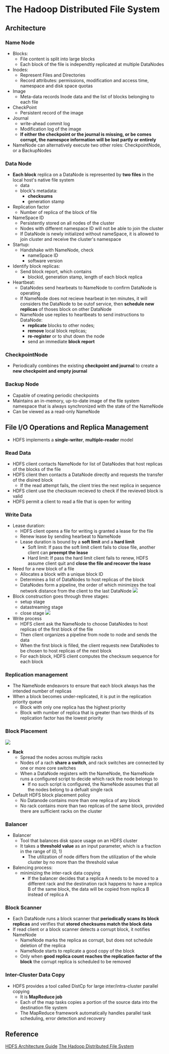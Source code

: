 # The Hadoop Distributed File System

## Architecture

### Name Node

* Blocks:
    * File content is split into large blocks
    * Each block of the file is independtly replicated at multiple DataNodes
* Inodes:
    * Represent Files and Directories
    * Record attributes: permissions, modification and access time, namespace and disk space quotas
* Image
    * Meta-data records Inode data and the list of blocks belonging to each file
* CheckPoint
    * Persistent record of the image
* Journal
    * write-ahead commit log
    * Modification log of the image
    * **If either the checkpoint or the journal is missing, or be comes corrupt, the namespce information will be lost partly or entirely**
* NameNode can alternatively execute two other roles: CheckpointNode, or a BackupNodes

### Data Node
* **Each block** replica on a DataNode is represented by **two files** in the local host's native file system
    * data
    * block's metadata:
        * **checksums**
        * generation stamp
* Replication factor
    * Number of replica of the block of file
* NameSpace ID
    * Persistently stored on all nodes of the cluster
    * Nodes with different namespace ID will not be able to join the cluster
    * If DataNode is newly initialized without nameSpace, it is allowed to join cluster and receive the cluster's namespace
* Startup:
    * Handshake with NameNode, check
        * nameSpace ID
        * software version
* Identify block replicas:
    * Send block report, which contains
        * blockid, generation stamp, length of each block replica
* Heartbeat:
    * DataNodes send hearbeats to NameNode to confirm DataNode is operating
    * If NameNode does not recieve hearbeat in ten minutes, it will considers the DataNode to be outof service, then **schedule new replicas** of thoses block on other DataNode
    * NameNode use replies to heartbeats to send instructions to DataNode:
        * **replicate** blocks to other nodes;
        * **remove** local block replicas;
        * **re-register** or to shut down the node
        * send an immediate **block report**

### CheckpointNode
* Periodically combines the existing **checkpoint and journal** to create a **new checkpoint and empty journal**

### Backup Node
* Capable of creating periodic checkpoints
* Maintains an in-memory, up-to-date image of the file system namespace that is always synchronized with the state of the NameNode
* Can be viewed as a read-only NameNode

## File I/O Operations and Replica Management

* HDFS implements a **single-writer**, **multiple-reader** model

### Read Data

* HDFS client contacts NameNode for list of DataNodes that host replicas of the blocks of the file
* HDFS client then contacts a DataNode directly and requests the transfer of the disired block
    * If the read attempt fails, the client tries the next replica in sequence
* HDFS client use the checksum recieved to check if the revieved block is valid
* HDFS permit a client to read a file that is open for writing

### Write Data
* Lease duration:
    * HDFS client opens a file for writing is granted a lease for the file
    * Renew lease by sending hearbeat to NameNode
    * Lease duration is bound by a **soft limit** and a **hard limit**
        * Soft limit: If pass the soft limit client fails to close file, another client can **preempt the lease**
        * Hard limit: If pass the hard limit client fails to renew, HDFS assume client quit and **close the file and recover the lease**
* Need for a new block of a file
    * Allocates a block with a unique block ID
    * Determines a list of DataNodes to host replicas of the block
    * DataNodes form a pipeline, the order of which minimizes the toal network distance from the client to the last DataNode
    ![](./img/hdfspipe.png)
* Block construction goes through three stages:
    * setup stage
    * datastreaming stage
    * close stage
    ![](./img/pipstage.png)
* Write process
    * HDFS client ask the NameNode to choose DataNodes to host replicas of the first block of the file
    * Then client organizes a pipeline from node to node and sends the data
    * When the first block is filled, the client requests new DataNodes to be chosen to host replicas of the next block
    * For each block, HDFS client computes the checksum sequence for each block

### Replication management
* The NameNode endeavors to ensure that each block always has the intended number of replicas
* When a block becomes under-replicated, it is put in the replication priority queue
    * Block with only one replica has the highest priority
    * Block with number of replica that is greater than two thirds of its replication factor has the lowest priority

### Block Placement
![](./img/rack.png)

* **Rack**
    * Spread the nodes across multiple racks
    * Nodes of a rach **share a switch**, and rack switches are connected by one or more core switches
    * When a DataNode registers with the NameNode, the NameNode runs a configured script to decide which rack the node belongs to
        * If no such script is configured, the NameNode assumes that all the nodes belong to a defualt single rack
* Default HDFS block placement policy
    * No Datanode contains more than one replica of any block
    * No rack contains more than two replicas of the same block, provided there are sufficient racks on the cluster

### Balancer

* Balancer
    * Tool that balances disk space usage on an HDFS cluster
    * It takes a **threshold value** as an input parameter, which is a fraction in the range of (0, 1)
        * The utilization of node differs from the utilization of the whole cluster by no more than the threshold value
* Balencing process:
    * minimizing the inter-rack data copying
        * If the balancer decides that a replica A needs to be moved to a different rack and the destination rack happens to have a replica B of the same block, the data will be copied from replica B instead of replica A

### Block Scanner

* Each DataNode runs a block scanner that **periodically scans its block replicas** and verifies that **stored checksums match the block data**
* If read client or a block scanner detects a corrupt block, it notifies NameNode
    * NameNode marks the replica as corrupt, but does not schedule deletion of the replica
    * NameNode starts to replicate a good copy of the block
    * Only when **good replica count reaches the replication factor of the block** the corrupt replica is scheduled to be removed

### Inter-Cluster Data Copy

* HDFS provides a tool called DistCp for large inter/intra-cluster parallel copying
    * It is **MapReduce job**
    * Each of the map tasks copies a portion of the source data into the destination file system
    * The MapReduce framework automatically handles parallel task scheduling, error detection and recovery

## Reference
[HDFS Architecture Guide](https://hadoop.apache.org/docs/r1.0.4/hdfs_design.html)
[The Hadoop Distributed File System](https://storageconference.us/2010/Papers/MSST/Shvachko.pdf)